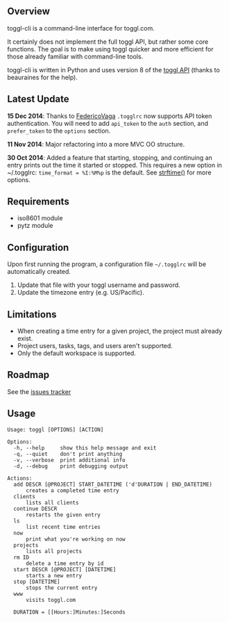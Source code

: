 Overview
--------

toggl-cli is a command-line interface for toggl.com.

It certainly does not implement the full toggl API, but rather some core
functions. The goal is to make using toggl quicker and more efficient for those
already familiar with command-line tools.

toggl-cli is written in Python and uses version 8 of the [toggl
API](https://github.com/toggl/toggl_api_docs) (thanks to beauraines for the
help).

Latest Update
-------------

**15 Dec 2014**: Thanks to [FedericoVaga](https://github.com/FedericoVaga)
`.togglrc` now supports API token authentication. You will need to add
`api_token` to the `auth` section, and `prefer_token` to the `options` section.

**11 Nov 2014**: Major refactoring into a more MVC OO structure.

**30 Oct 2014**: Added a feature that starting, stopping, and continuing an
entry prints out the time it started or stopped. This requires a new option in
~/.togglrc: `time_format = %I:%M%p` is the default.  See
[strftime()](https://docs.python.org/2/library/datetime.html#strftime-and-strptime-behavior)
for more options.

Requirements
------------

* iso8601 module
* pytz module

Configuration
-------------

Upon first running the program, a configuration file `~/.togglrc` will be
automatically created. 

1. Update that file with your toggl username and password.
2. Update the timezone entry (e.g. US/Pacific).

Limitations
-----------

* When creating a time entry for a given project, the project must already
  exist.
* Project users, tasks, tags, and users aren't supported.
* Only the default workspace is supported.

Roadmap
-------

See the [issues tracker](https://github.com/drobertadams/toggl-cli/issues)

Usage
-----
	Usage: toggl [OPTIONS] [ACTION]

	Options:
	  -h, --help     show this help message and exit
	  -q, --quiet    don't print anything
	  -v, --verbose  print additional info
	  -d, --debug    print debugging output

	Actions:
	  add DESCR [@PROJECT] START_DATETIME ('d'DURATION | END_DATETIME)
		  creates a completed time entry
	  clients
		  lists all clients
	  continue DESCR
		  restarts the given entry
	  ls
		  list recent time entries
	  now
		  print what you're working on now
	  projects
		  lists all projects
	  rm ID
		  delete a time entry by id
	  start DESCR [@PROJECT] [DATETIME]
		  starts a new entry
	  stop [DATETIME]
		  stops the current entry
	  www
		  visits toggl.com

	  DURATION = [[Hours:]Minutes:]Seconds

